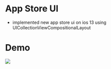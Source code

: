# App Store UI
- implemented new app store ui on ios 13 using UICollectionViewCompositionalLayout
# Demo
![](demo-appstore.gif)
